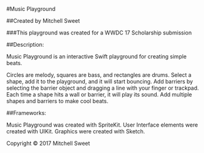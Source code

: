 #Music Playground 

##Created by Mitchell Sweet

###This playground was created for a WWDC 17 Scholarship submission 

##Description: 

Music Playground is an interactive Swift playground for creating simple beats. 

Circles are melody, squares are bass, and rectangles are drums. Select a shape, add it to the playground, and it will start bouncing. Add barriers by selecting the barrier object and dragging a line with your finger or trackpad. Each time a shape hits a wall or barrier, it will play its sound. Add multiple shapes and barriers to make cool beats. 

##Frameworks:

Music Playground was created with SpriteKit. User Interface elements were created with UIKit. Graphics were created with Sketch.


Copyright © 2017 Mitchell Sweet
